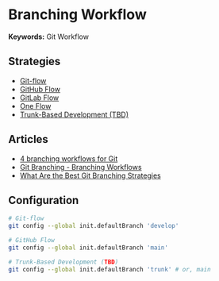 # Branching Workflow

**Keywords:** Git Workflow

## Strategies

- [Git-flow](/git-flow.md)
- [GitHub Flow](/github/flow.md)
- [GitLab Flow](/gitlab/flow.md)
- [One Flow](/one-flow.md)
- [Trunk-Based Development (TBD)](/trunk-based-development.md)

<!--
Centralized workflow
Feature branch workflow
Forking workflow

Scaled Trunk Based Development
-->

## Articles

- [4 branching workflows for Git](https://medium.com/@patrickporto/4-branching-workflows-for-git-30d0aaee7bf)
- [Git Branching - Branching Workflows](https://git-scm.com/book/en/v2/Git-Branching-Branching-Workflows)
- [What Are the Best Git Branching Strategies](https://flagship.io/git-branching-strategies)

## Configuration

```sh
# Git-flow
git config --global init.defaultBranch 'develop'

# GitHub Flow
git config --global init.defaultBranch 'main'

# Trunk-Based Development (TBD)
git config --global init.defaultBranch 'trunk' # or, main
```
